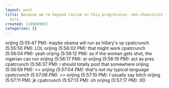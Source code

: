 ```yaml
---
layout: post
title: Because we're beyond racism in this progressive, non-chauvinistic society of
  ours
created: 1199689657
categories: []
---
```

orijing (5:55:47 PM): maybe obama will run as hillary's vp
cpatcrunch (5:55:50 PM): LOL
orijing (5:56:02 PM): that might work
cpatcrunch (5:56:04 PM): yeah
orijing (5:56:12 PM): so if the woman gets shot, the nigerian can run
orijing (5:56:17 PM): or
orijing (5:56:19 PM): act as pres
cpatcrunch (5:56:37 PM): i should totally post that somewhere
orijing (5:56:59 PM): <_<
orijing (5:57:04 PM): that's not my typical language
cpatcrunch (5:57:06 PM): >_>
orijing (5:57:10 PM): I usually say bitch
orijing (5:57:11 PM): jk
cpatcrunch (5:57:13 PM): oh
orijing (5:57:17 PM): XD
